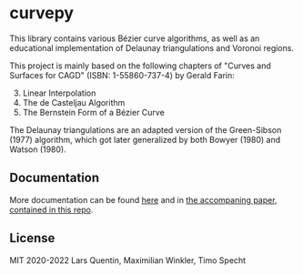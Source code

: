 # curvepy

This library contains various Bézier curve algorithms, as well as an educational implementation of Delaunay triangulations and Voronoi regions.

This project is mainly based on the following chapters of "Curves and Surfaces for CAGD" (ISBN: 1-55860-737-4) by Gerald Farin:

3. Linear Interpolation
4. The de Casteljau Algorithm
5. The Bernstein Form of a Bézier Curve

The Delaunay triangulations are an adapted version of the Green-Sibson (1977) algorithm, which got later generalized by both Bowyer (1980) and Watson (1980).

## Documentation

More documentation can be found [here](https://numerikgang.pages.gwdg.de/) and in [the accompaning paper, contained in this repo](./paper/curvepy.pdf).

## License

MIT 2020-2022 Lars Quentin, Maximilian Winkler, Timo Specht
